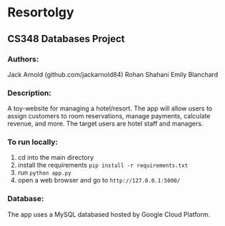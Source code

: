 # Resortolgy
## CS348 Databases Project

### Authors:
Jack Arnold (github.com/jackarnold84)
Rohan Shahani
Emily Blanchard

### Description:

A toy-website for managing a hotel/resort. The app will allow users to assign customers to room 
reservations, manage payments, calculate revenue, and more. The target users are hotel staff 
and managers.

### To run locally:

1. cd into the main directory
2. install the requirements `pip install -r requirements.txt`
3. run `python app.py`
4. open a web browser and go to `http://127.0.0.1:5000/`

### Database:

The app uses a MySQL databased hosted by Google Cloud Platform.
